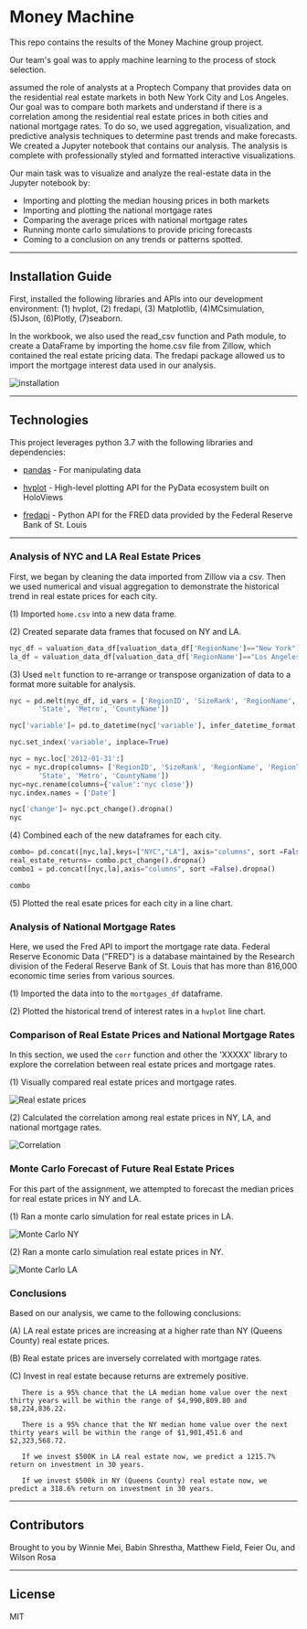 # Money Machine


This repo contains the results of the Money Machine group project. 
<br />


</p>

    
Our team's goal was to apply machine learning to the process of stock selection.

assumed the role of analysts at a Proptech Company that provides data on the residential real estate markets in both New York City and Los Angeles. Our goal was to compare both markets and understand if there is a correlation among the residential real estate prices in both cities and national mortgage rates. To do so, we used aggregation, visualization, and predictive analysis techniques to determine past trends and make forecasts. We created a Jupyter notebook that contains our analysis. The analysis is complete with professionally styled and formatted interactive visualizations. 
    
Our main task was to visualize and analyze the real-estate data in the Jupyter notebook by:
  * Importing and plotting the median housing prices in both markets
  * Importing and plotting the national mortgage rates
  * Comparing the average prices with national mortgage rates
  * Running monte carlo simulations to provide pricing forecasts
  * Coming to a conclusion on any trends or patterns spotted.
</font>

---

## Installation Guide

First, installed the following libraries and APIs into our development environment: 
(1) hvplot, (2) fredapi, (3) Matplotlib, (4)MCsimulation, (5)Json, (6)Plotly, (7)seaborn. 

In the workbook, we also used the read_csv function and Path module, to create a DataFrame by importing the home.csv file from Zillow, which contained the real estate pricing data. The fredapi package allowed us to import the mortgage interest data used in our analysis. 


![installation](./images/installation.png)





---

## Technologies

This project leverages python 3.7 with the following libraries and dependencies:

* [pandas](https://github.com/pandas-dev/pandas) - For manipulating data

* [hvplot](https://github.com/holoviz/hvplot) - High-level plotting API for the PyData ecosystem built on HoloViews

* [fredapi](https://github.com/mortada/fredapi) - Python API for the FRED data provided by the Federal Reserve Bank of St. Louis



---

### **Analysis of NYC and LA Real Estate Prices**

First, we began by cleaning the data imported from Zillow via a csv. Then we used numerical and visual aggregation to demonstrate the historical trend in real estate prices for each city. 

(1) Imported `home.csv` into a new data frame.

(2) Created separate data frames that focused on NY and LA.

```python
nyc_df = valuation_data_df[valuation_data_df['RegionName']=="New York"]
la_df = valuation_data_df[valuation_data_df['RegionName']=="Los Angeles"]
```

(3) Used `melt` function to re-arrange or transpose organization of data to a format more suitable for analysis.

```python
nyc = pd.melt(nyc_df, id_vars = ['RegionID', 'SizeRank', 'RegionName', 'RegionType', 'StateName',
       'State', 'Metro', 'CountyName'])

nyc['variable']= pd.to_datetime(nyc['variable'], infer_datetime_format = True)

nyc.set_index('variable', inplace=True)

nyc = nyc.loc['2012-01-31':]
nyc = nyc.drop(columns= ['RegionID', 'SizeRank', 'RegionName', 'RegionType', 'StateName',
       'State', 'Metro', 'CountyName'])
nyc=nyc.rename(columns={'value':'nyc close'})
nyc.index.names = ['Date']

nyc['change']= nyc.pct_change().dropna()
nyc
```

(4) Combined each of the new dataframes for each city.

```python
combo= pd.concat([nyc,la],keys=["NYC","LA"], axis="columns", sort =False).dropna()
real_estate_returns= combo.pct_change().dropna()
combo1 = pd.concat([nyc,la],axis="columns", sort =False).dropna()

combo
```

(5) Plotted the real esate prices for each city in a line chart.

### **Analysis of National Mortgage Rates**

Here, we used the Fred API to import the mortgage rate data. Federal Reserve Economic Data ("FRED") is a database maintained by the Research division of the Federal Reserve Bank of St. Louis that has more than 816,000 economic time series from various sources.

(1) Imported the data into to the `mortgages_df` dataframe. 

(2) Plotted the historical trend of interest rates in a `hvplot` line chart.

### **Comparison of Real Estate Prices and National Mortgage Rates**

In this section, we used the `corr` function and other the 'XXXXX' library to explore the correlation between real estate prices and mortgage rates.

(1) Visually compared real estate prices and mortgage rates.

![Real estate prices](./images/realestatehistoricalprices.png)

(2) Calculated the correlation among real estate prices in NY, LA, and national mortgage rates.

![Correlation](./images/correlation.png)

### **Monte Carlo Forecast of Future Real Estate Prices**

For this part of the assignment, we attempted to forecast the median prices for real estate prices in NY and LA. 

(1) Ran a monte carlo simulation for real estate prices in LA.

![Monte Carlo NY](./images/montecarlola.png)

(2) Ran a monte carlo simulation real estate prices in NY.

![Monte Carlo LA](./images/montecarlony.png)

### **Conclusions**

Based on our analysis, we came to the following conclusions:

(A) LA real estate prices are increasing at a higher rate than NY (Queens County) real estate prices.

(B) Real estate prices are inversely correlated with mortgage rates.

(C) Invest in real estate because returns are extremely positive.
       
       There is a 95% chance that the LA median home value over the next thirty years will be within the range of $4,990,809.80 and $8,224,836.22.

       There is a 95% chance that the NY median home value over the next thirty years will be within the range of $1,901,451.6 and $2,323,568.72.

       If we invest $500K in LA real estate now, we predict a 1215.7% return on investment in 30 years.

       If we invest $500k in NY (Queens County) real estate now, we predict a 318.6% return on investment in 30 years.

---
## Contributors

Brought to you by Winnie Mei, Babin Shrestha, Matthew Field, Feier Ou, and Wilson Rosa 

---
## License

MIT
